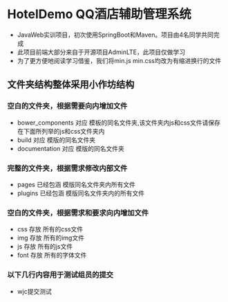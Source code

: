 # HotelDemo QQ酒店辅助管理系统
* JavaWeb实训项目，初次使用SpringBoot和Maven。项目由4名同学共同完成
* 此项目前端大部分来自于开源项目AdminLTE，此项目仅做学习
* 为了更方便地阅读学习借鉴，我们将min.js min.css均改为有缩进换行的文件

## 文件夹结构整体采用小作坊结构
### 空白的文件夹，根据需要向内增加文件
* bower_components 对应 模板的同名文件夹,该文件夹内js和css文件请保存在下面所列举的js和css文件夹内
* build 对应 模版的同名文件夹
* documentation 对应 模版的同名文件夹
### 完整的文件夹，根据需求修改内部文件
* pages 已经包涵 模版同名文件夹内所有文件
* plugins 已经包涵 模版同名文件夹内的所有文件
### 空白的文件夹，根据需求和要求向内增加文件
* css 存放 所有的css文件
* img 存放 所有的img文件
* js 存放 所有的js文件
* font 存放 所有的字体文件

### 以下几行内容用于测试组员的提交
* wjc提交测试

